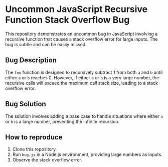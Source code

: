 # Uncommon JavaScript Recursive Function Stack Overflow Bug

This repository demonstrates an uncommon bug in JavaScript involving a recursive function that causes a stack overflow error for large inputs. The bug is subtle and can be easily missed.

## Bug Description

The `foo` function is designed to recursively subtract 1 from both `a` and `b` until either `a` or `b` reaches 0. However, if either `a` or `b` is a very large number, the recursive calls will exceed the maximum call stack size, leading to a stack overflow error.

## Bug Solution

The solution involves adding a base case to handle situations where either `a` or `b` is a large number, preventing the infinite recursion.

## How to reproduce

1. Clone this repository.
2. Run `bug.js` in a Node.js environment, providing large numbers as inputs.
3. Observe the stack overflow error.